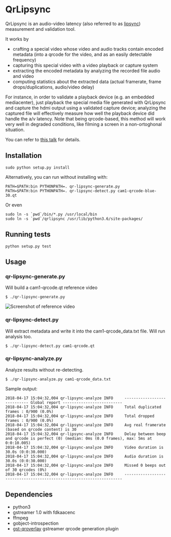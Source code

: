 # QrLipsync

QrLipsync is an audio-video latency (also referred to as [lipsync](https://en.wikipedia.org/wiki/Lip_sync)) measurement and validation tool.

It works by

* crafting a special video whose video and audio tracks contain encoded metadata (into a qrcode for the video, and as an easily detectable frequency)
* capturing this special video with a video playback or capture system
* extracting the encoded metadata by analyzing the recorded file audio and video
* computing statistics about the extracted data (actual framerate, frame drops/duplications, audio/video delay)

For instance, in order to validate a playback device (e.g. an embedded mediacenter), just playback the special media file generated with QrLipsync and capture the hdmi output using a validated capture device; analyzing the captured file will effectively measure how well the playback device did handle the a/v latency. Note that being qrcode-based, this method will work very well in degraded conditions, like filming a screen in a non-ortoghonal situation.

You can refer to [this talk](https://gstconf.ubicast.tv/videos/robust-lipsync-calibration-and-error-detection-using-gstreamer-and-qr-codes/) for details.

## Installation

```
sudo python setup.py install
```

Alternatively, you can run without installing with:
```
PATH=$PATH:bin PYTHONPATH=. qr-lipsync-generate.py
PATH=$PATH:bin PYTHONPATH=. qr-lipsync-detect.py cam1-qrcode-blue-30.qt
```

Or even
```
sudo ln -s `pwd`/bin/*.py /usr/local/bin
sudo ln -s `pwd`/qrlipsync /usr/lib/python3.6/site-packages/
```

## Running tests

```
python setup.py test
```

## Usage

### qr-lipsync-generate.py

Will build a cam1-qrcode.qt reference video

```$ ./qr-lipsync-generate.py```

![Screenshot of reference video](https://raw.githubusercontent.com/UbiCastTeam/qr-lipsync/master/sample.png)

### qr-lipsync-detect.py

Will extract metadata and write it into the cam1-qrcode_data.txt file. Will run analysis too.

```$ ./qr-lipsync-detect.py cam1-qrcode.qt```

### qr-lipsync-analyze.py

Analyze results without re-detecting.

```$ ./qr-lipsync-analyze.py cam1-qrcode_data.txt```

Sample output:

```
2018-04-17 15:04:32,004 qr-lipsync-analyze INFO     ---------------------------- Global report --------------------------
2018-04-17 15:04:32,004 qr-lipsync-analyze INFO     Total duplicated frames : 0/900 (0.0%)
2018-04-17 15:04:32,004 qr-lipsync-analyze INFO     Total dropped frames : 0/900 (0.0%)
2018-04-17 15:04:32,004 qr-lipsync-analyze INFO     Avg real framerate (based on qrcode content) is 30
2018-04-17 15:04:32,004 qr-lipsync-analyze INFO     Delay between beep and qrcode is perfect (0) (median: 0ms (0.0 frames), max: 5ms at 0:0:10.005)
2018-04-17 15:04:32,004 qr-lipsync-analyze INFO     Video duration is 30.0s (0:0:30.000)
2018-04-17 15:04:32,004 qr-lipsync-analyze INFO     Audio duration is 30.0s (0:0:30.000)
2018-04-17 15:04:32,004 qr-lipsync-analyze INFO     Missed 0 beeps out of 30 qrcodes (0%)
2018-04-17 15:04:32,004 qr-lipsync-analyze INFO     ---------------------------------------------------------------------
```

## Dependencies

* python3
* gstreamer 1.0 with fdkaacenc
* ffmpeg
* gobject-introspection
* [gst-qroverlay](https://github.com/UbiCastTeam/gst-qroverlay) gstreamer qrcode generation plugin
